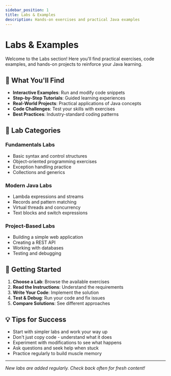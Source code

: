 ```yaml
---
sidebar_position: 1
title: Labs & Examples
description: Hands-on exercises and practical Java examples
---
```


# Labs & Examples

Welcome to the Labs section! Here you'll find practical exercises, code examples, and hands-on projects to reinforce your Java learning.

## 🧪 What You'll Find

- **Interactive Examples**: Run and modify code snippets
- **Step-by-Step Tutorials**: Guided learning experiences
- **Real-World Projects**: Practical applications of Java concepts
- **Code Challenges**: Test your skills with exercises
- **Best Practices**: Industry-standard coding patterns

## 📁 Lab Categories

### Fundamentals Labs
- Basic syntax and control structures
- Object-oriented programming exercises
- Exception handling practice
- Collections and generics

### Modern Java Labs
- Lambda expressions and streams
- Records and pattern matching
- Virtual threads and concurrency
- Text blocks and switch expressions

### Project-Based Labs
- Building a simple web application
- Creating a REST API
- Working with databases
- Testing and debugging

## 🚀 Getting Started

1. **Choose a Lab**: Browse the available exercises
2. **Read the Instructions**: Understand the requirements
3. **Write Your Code**: Implement the solution
4. **Test & Debug**: Run your code and fix issues
5. **Compare Solutions**: See different approaches

## 💡 Tips for Success

- Start with simpler labs and work your way up
- Don't just copy code - understand what it does
- Experiment with modifications to see what happens
- Ask questions and seek help when stuck
- Practice regularly to build muscle memory

---

*New labs are added regularly. Check back often for fresh content!*

